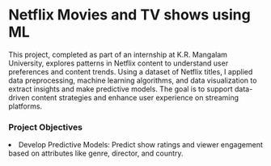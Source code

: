 <H1>Netflix Movies and TV shows using ML</H1>
<p>This project, completed as part of an internship at K.R. Mangalam University, explores patterns in Netflix content to understand user preferences and content trends. Using a dataset of Netflix titles, I applied data preprocessing, machine learning algorithms, and data visualization to extract insights and make predictive models. The goal is to support data-driven content strategies and enhance user experience on streaming platforms.</p>

<h3>Project Objectives</h3>
<li><bold>Develop Predictive Models:</bold> Predict show ratings and viewer engagement based on attributes like genre, director, and country.</li>
